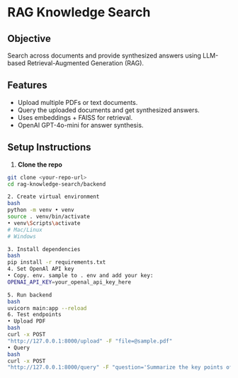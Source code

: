 # RAG Knowledge Search

## Objective
Search across documents and provide synthesized answers using LLM-based Retrieval-Augmented Generation (RAG).

## Features
- Upload multiple PDFs or text documents.
- Query the uploaded documents and get synthesized answers.
- Uses embeddings + FAISS for retrieval.
- OpenAI GPT-4o-mini for answer synthesis.

## Setup Instructions

1. **Clone the repo**
```bash
git clone <your-repo-url>
cd rag-knowledge-search/backend

2. Create virtual environment
bash
python -m venv • venv
source . venv/bin/activate
• venv\Scripts\activate
# Mac/Linux
# Windows

3. Install dependencies
bash
pip install -r requirements.txt
4. Set OpenAl API key
• Copy. env. sample to . env and add your key:
OPENAI_API_KEY=your_openal_api_key_here

5. Run backend
bash
uvicorn main:app --reload
6. Test endpoints
• Upload PDF
bash
curl -x POST
"http://127.0.0.1:8000/upload" -F "file=@sample.pdf"
• Query
bash
curl -x POST
"http://127.0.0.1:8000/query" -F "question='Summarize the key points of the document'"